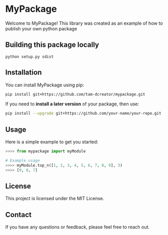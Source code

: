# MyPackage

Welcome to MyPackage! 
This library was created as an example of how to publish your own python package

## Building this package locally

`python setup.py sdist`

## Installation

You can install MyPackage using pip:

```bash
pip install git+https://github.com/tam-dcreator/mypackage.git
```

If you need to **install a later version** of your package, then use:  

```bash
pip install --upgrade git+https://github.com/your-name/your-repo.git
```

## Usage

Here is a simple example to get you started:

```python
>>>> from mypackage import myModule

# Example usage
>>>> myModule.top_n([1, 2, 3, 4, 5, 6, 7, 8, 9], 3)
>>>> [9, 8, 7] 
```

## License

This project is licensed under the MIT License.

## Contact

If you have any questions or feedback, please feel free to reach out.
